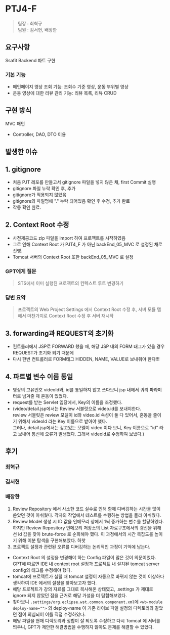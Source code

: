 # PTJ4-F

> 팀장 : 최혁규  
> 팀원 : 김서현, 배장한

## 요구사항
Ssafit Backend 파트 구현

### 기본 기능
- 메인페이지 영상 조회 기능: 조회수 기준 영상, 운동 부위별 영상
- 운동 영상에 대한 리뷰 관리 기능: 리뷰 목록, 리뷰 CRUD

## 구현 방식
MVC 패턴

- Controller, DAO, DTO 이용

## 발생한 이슈

## 1. gitignore 
- 처음 PJT 레포를 만들고서 gitignore 파일을 넣지 않은 채, first Commit 실행
- gitignore 파일 누락 확인 후, 추가
- gitignore가 적용되지 않았음
- gitignore의 파일명에 "." 누락 되어있음 확인 후 수정, 추가 완료
- 작동 확인 완료.

## 2. Context Root 수정
- 사전제공코드 zip 파일을 import 하여 프로젝트를 시작하였음
- 그로 인해 Context Root 가 PJT4_F 가 아닌 backEnd_05_MVC 로 설정된 채로 진행.
- Tomcat 서버의 Context Root 또한  backEnd_05_MVC 로 설정

### GPT에게 질문
> STS에서 이미 실행된 프로젝트의 컨텍스트 루트 변경하기
### 답변 요약
> 프로젝트의 Web Project Settings 에서 Context Root 수정 후, 서버 모듈 탭에서 마찬가지로 Context Root 수정 후 서버 재시작

## 3. forwarding과 REQUEST의 초기화
- 컨트롤러에서 JSP로 FORWARD 했을 때, 해당 JSP 내의 FORM 태그가 있을 경우 REQUEST가 초기화 되기 때문에
- 다시 한번 컨트롤러로 FORM태그 HIDDEN, NAME, VALUE로 보내줘야 한다!!!

## 4. 파트별 변수 이름 통일
- 영상의 고유번호 videoId와, id를 통일하지 않고 쓰다보니 jsp 내에서 쿼리 파라미터로 넘겨줄 때 혼동이 있었다.
- request를 받는 Servlet 입장에서, Key의 이름을 조정했다.
- (video/detail.jsp에서는 Review 서블릿으로 video.id를 보내야한다. <br>
  review 서블릿은 review 모델이 id와 video.id 속성이 둘 다 있어서, 혼동을 줄이기 위해서 videoId 라는 Key 이름으로 받아야 했다.<br>
  그러나, detail.jsp에서는 갖고있는 모델이 video 이다 보니, Key 이름으로 "id" 라고 보내어 통신에 오류가 발생했다. 그래서 videoId로 수정하여 보냈다.)
  

## 후기

### 최혁규
### 김서현
### 배장한
1. Review Repository 에서 사소한 코드 실수로 인해 함께 디버깅하는 시간을 많이 쏟았던 것이 아쉬웠다. 각자의 작업에서 테스트를 수행하는 방법을 몰라 아쉬웠다.
2. Review Model 생성 시 ID 값을 인메모리 상에서 1씩 증가하는 변수를 할당하였다. 하지만 Review Repository 인메모리 저장소의 List 자료구조에서의 갱신을 위해선 id 값을 찾아 brute-force 로 순회해야 했다. 이 과정에서의 시간 복잡도를 높이기 위해 이분 탐색을 구현해보았다. 하핫
3. 프로젝트 설정과 관련된 오류를 디버깅하는 논리적인 과정이 기억에 남는다.
  - Context Root 의 설정을 변경해야 하는 Config 파일이 많은 것이 의문이었다. GPT에 따르면 IDE 내 context root 설정과 프로젝트 내 설치된 tomcat server config의 <Context> 태그를 수정해야 했다.
  - tomcat에 프로젝트가 실릴 때 tomcat 설정이 자동으로 바뀌지 않는 것이 이상하다 생각하여 IDE 에서의 설정을 찾아보고자 했다.
  - 해당 프로젝트가 강의 자료를 그대로 복사해온 상태였고, .settings 가 제대로 ignore 되지 않았던 점을 근거로 해당 가설을 더 탐험해보았다.
  - 찾아보니 `.settings/org.eclipse.wst.common.component.xml`에 `<wb-module deploy-name="">` 의 deploy-name 이 기존 라이브 파일 설정의 디렉토리와 같았던 점이 의심되어 이를 직접 수정하였다.
  - 해당 파일을 현재 디렉토리와 정합이 잘 되도록 수정하고 다시 Tomcat 에 서버를 띄우니, GPT가 제안한 해결방법을 수행하지 않아도 문제를 해결할 수 있었다.